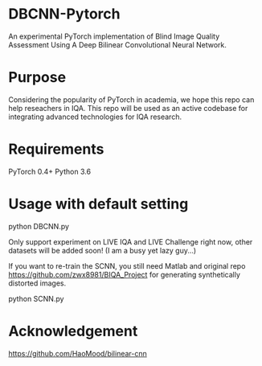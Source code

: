 # DBCNN-Pytorch
An experimental PyTorch implementation of Blind Image Quality Assessment Using A Deep Bilinear Convolutional Neural Network.

# Purpose
Considering the popularity of PyTorch in academia, we hope this repo can help reseachers in IQA.
This repo will be used as an active codebase for integrating advanced technologies for IQA research.

# Requirements
PyTorch 0.4+
Python 3.6

# Usage with default setting
python DBCNN.py

Only support experiment on LIVE IQA and LIVE Challenge right now, other datasets will be added soon! (I am a busy yet lazy guy...)

If you want to re-train the SCNN, you still need Matlab and original repo https://github.com/zwx8981/BIQA_Project for generating synthetically distorted images.

python SCNN.py

# Acknowledgement
https://github.com/HaoMood/bilinear-cnn



